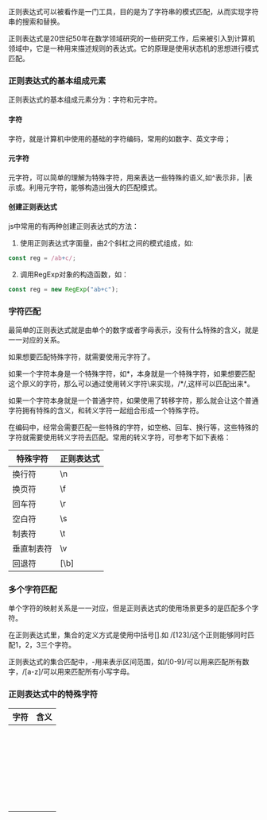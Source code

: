 正则表达式可以被看作是一门工具，目的是为了字符串的模式匹配，从而实现字符串的搜索和替换。

正则表达式是20世纪50年在数学领域研究的一些研究工作，后来被引入到计算机领域中，它是一种用来描述规则的表达式。它的原理是使用状态机的思想进行模式匹配。

### 正则表达式的基本组成元素

正则表达式的基本组成元素分为：字符和元字符。

#### 字符

字符，就是计算机中使用的基础的字符编码，常用的如数字、英文字母；

#### 元字符

元字符，可以简单的理解为特殊字符，用来表达一些特殊的语义,如^表示非，|表示或。利用元字符，能够构造出强大的匹配模式。

#### 创建正则表达式

js中常用的有两种创建正则表达式的方法：

1. 使用正则表达式字面量，由2个斜杠之间的模式组成，如:

```js
const reg = /ab+c/;
```

2. 调用RegExp对象的构造函数，如：

```js
const reg = new RegExp("ab+c");
```

### 字符匹配

最简单的正则表达式就是由单个的数字或者字母表示，没有什么特殊的含义，就是一一对应的关系。

如果想要匹配特殊字符，就需要使用元字符了。

如果一个字符本身是一个特殊字符，如*，本身就是一个特殊字符，如果想要匹配这个原义的字符，那么可以通过使用转义字符\来实现，/\*/,这样可以匹配出来*。

如果一个字符本身就是一个普通字符，如果使用了转移字符，那么就会让这个普通字符拥有特殊的含义，和转义字符一起组合形成一个特殊字符。

在编码中，经常会需要匹配一些特殊的字符，如空格、回车、换行等，这些特殊的字符就需要使用转义字符去匹配。常用的转义字符，可参考下如下表格：

| 特殊字符   | 正则表达式 |
| ---------- | ---------- |
| 换行符     | \n         |
| 换页符     | \f         |
| 回车符     | \r         |
| 空白符     | \s         |
| 制表符     | \t         |
| 垂直制表符 | \v         |
| 回退符     | [\b]       |

### 多个字符匹配

单个字符的映射关系是一一对应，但是正则表达式的使用场景更多的是匹配多个字符。

在正则表达式里，集合的定义方式是使用中括号[].如 /[123]/这个正则能够同时匹配1，2，3三个字符。

正则表达式的集合匹配中，-用来表示区间范围，如/[0-9]/可以用来匹配所有数字，/[a-z]/可以用来匹配所有小写字母。

### 正则表达式中的特殊字符

| 字符 | 含义 |
| ---- | ---- |
|      |      |
|      |      |
|      |      |
|      |      |
|      |      |
|      |      |
|      |      |
|      |      |
|      |      |
|      |      |
|      |      |
|      |      |
|      |      |
|      |      |
|      |      |
|      |      |
|      |      |
|      |      |
|      |      |
|      |      |
|      |      |
|      |      |
|      |      |
|      |      |
|      |      |
|      |      |
|      |      |
|      |      |
|      |      |

